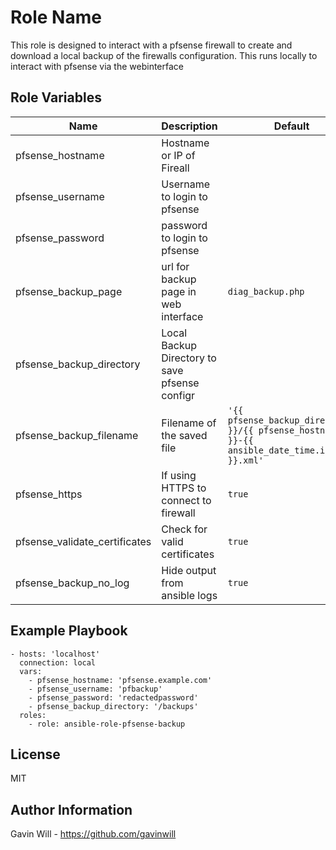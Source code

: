 Role Name
=========

This role is designed to interact with a pfsense firewall to create and download a local backup of the firewalls configuration. This runs locally to interact with pfsense via the webinterface


Role Variables
--------------

| Name          | Description   | Default               |
| ------------- | ------------- | ----------------------|
| pfsense_hostname  | Hostname or IP of Fireall      |   |
| pfsense_username  | Username to login to pfsense   |   |
| pfsense_password  | password to login to pfsense   |   |
| pfsense_backup_page  | url for backup page in web interface  | `diag_backup.php`  |
| pfsense_backup_directory  | Local Backup Directory to save pfsense configr  |  |
| pfsense_backup_filename  | Filename of the saved file  | `'{{ pfsense_backup_directory }}/{{ pfsense_hostname }}-{{ ansible_date_time.iso8601 }}.xml'`  |
| pfsense_https  | If using HTTPS to connect to firewall | `true`  |
| pfsense_validate_certificates | Check for valid certificates  | `true` |
| pfsense_backup_no_log  | Hide output from ansible logs  | `true` |



Example Playbook
----------------

```
- hosts: 'localhost'
  connection: local 
  vars: 
    - pfsense_hostname: 'pfsense.example.com'
    - pfsense_username: 'pfbackup'
    - pfsense_password: 'redactedpassword'
    - pfsense_backup_directory: '/backups'
  roles:
    - role: ansible-role-pfsense-backup
```

License
-------

MIT

Author Information
------------------

Gavin Will - https://github.com/gavinwill
